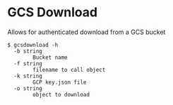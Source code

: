 # GCS Download

Allows for authenticated download from a GCS bucket

```
$ gcsdownload -h
  -b string
        Bucket name
  -f string
        filename to call object
  -k string
        GCP key.json file
  -o string
        object to download
```
